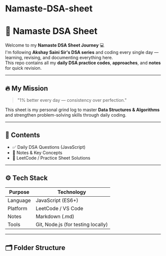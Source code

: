 ﻿# Namaste-DSA-sheet

# 🧠 Namaste DSA Sheet

Welcome to my **Namaste DSA Sheet Journey** 💻  
I'm following **Akshay Saini Sir's DSA series** and coding every single day — learning, revising, and documenting everything here.  
This repo contains all my **daily DSA practice codes**, **approaches**, and **notes** for quick revision.

---

## 🔥 My Mission

> "1% better every day — consistency over perfection."

This sheet is my personal grind log to master **Data Structures & Algorithms** and strengthen problem-solving skills through daily coding.

---

## 📘 Contents

- ✅ Daily DSA Questions (JavaScript)
- 🧩 Notes & Key Concepts
- 🚀 LeetCode / Practice Sheet Solutions

---

## ⚙️ Tech Stack

| Purpose | Technology |
|----------|-------------|
| Language | JavaScript (ES6+) |
| Platform | LeetCode / VS Code |
| Notes | Markdown (.md) |
| Tools | Git, Node.js (for testing locally) |

---

## 🗂️ Folder Structure

